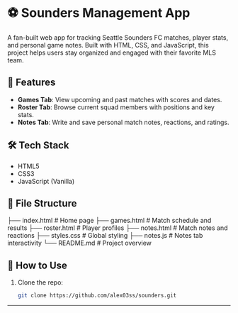 # ⚽ Sounders Management App

A fan-built web app for tracking Seattle Sounders FC matches, player stats, and personal game notes. Built with HTML, CSS, and JavaScript, this project helps users stay organized and engaged with their favorite MLS team.

## 🚀 Features

- **Games Tab**: View upcoming and past matches with scores and dates.
- **Roster Tab**: Browse current squad members with positions and key stats.
- **Notes Tab**: Write and save personal match notes, reactions, and ratings.

## 🛠️ Tech Stack

- HTML5
- CSS3
- JavaScript (Vanilla)

## 📁 File Structure

├── index.html  # Home page ├── games.html  # Match schedule and results ├── roster.html  # Player profiles ├── notes.html  # Match notes and reactions ├── styles.css  # Global styling ├── notes.js  # Notes tab interactivity └── README.md  # Project overview


## 📌 How to Use

1. Clone the repo:
   ```bash
   git clone https://github.com/alex03ss/sounders.git

---

